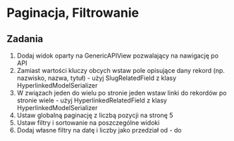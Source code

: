 # Paginacja, Filtrowanie

## Zadania

1. Dodaj widok oparty na GenericAPIView pozwalający na nawigację po API
2. Zamiast wartości kluczy obcych wstaw pole opisujące dany rekord (np. nazwisko, nazwa, tytuł) - użyj SlugRelatedField z klasy HyperlinkedModelSerializer
3. W związach jeden do wielu po stronie jeden wstaw linki do rekordów po stronie wiele - użyj HyperlinkedRelatedField z klasy HyperlinkedModelSerializer
4. Ustaw globalną paginację z liczbą pozycji na stronę 5
5. Ustaw filtry i sortowanie na poszczególne widoki
6. Dodaj własne filtry na datę i liczby jako przedział od - do
